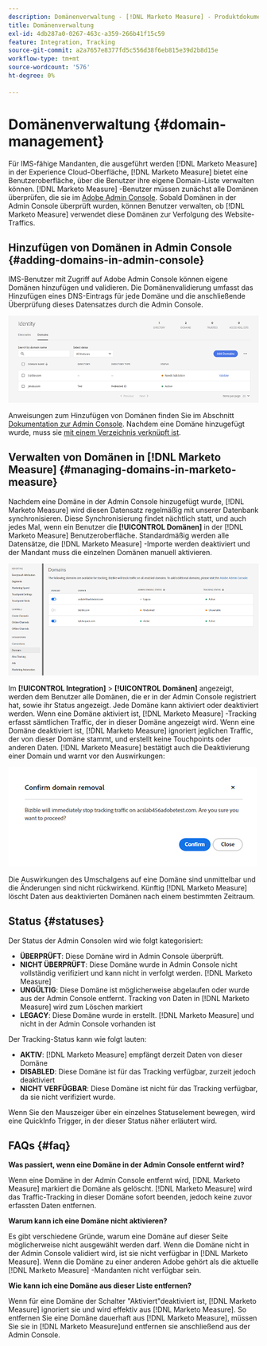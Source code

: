```yaml
---
description: Domänenverwaltung - [!DNL Marketo Measure] - Produktdokumentation
title: Domänenverwaltung
exl-id: 4db287a0-0267-463c-a359-266b41f15c59
feature: Integration, Tracking
source-git-commit: a2a7657e8377fd5c556d38f6eb815e39d2b8d15e
workflow-type: tm+mt
source-wordcount: '576'
ht-degree: 0%

---
```


# Domänenverwaltung {#domain-management}

Für IMS-fähige Mandanten, die ausgeführt werden [!DNL Marketo Measure] in der Experience Cloud-Oberfläche, [!DNL Marketo Measure] bietet eine Benutzeroberfläche, über die Benutzer ihre eigene Domain-Liste verwalten können. [!DNL Marketo Measure] -Benutzer müssen zunächst alle Domänen überprüfen, die sie im [Adobe Admin Console](https://adminconsole.adobe.com/). Sobald Domänen in der Admin Console überprüft wurden, können Benutzer verwalten, ob [!DNL Marketo Measure] verwendet diese Domänen zur Verfolgung des Website-Traffics.

## Hinzufügen von Domänen in Admin Console {#adding-domains-in-admin-console}

IMS-Benutzer mit Zugriff auf Adobe Admin Console können eigene Domänen hinzufügen und validieren. Die Domänenvalidierung umfasst das Hinzufügen eines DNS-Eintrags für jede Domäne und die anschließende Überprüfung dieses Datensatzes durch die Admin Console.

![](assets/domain-management-1.png)

Anweisungen zum Hinzufügen von Domänen finden Sie im Abschnitt [Dokumentation zur Admin Console](https://helpx.adobe.com/enterprise/using/set-up-identity.html#setup-domains). Nachdem eine Domäne hinzugefügt wurde, muss sie [mit einem Verzeichnis verknüpft ist](https://helpx.adobe.com/enterprise/using/set-up-identity.html#link-domains-to-directories).

## Verwalten von Domänen in [!DNL Marketo Measure] {#managing-domains-in-marketo-measure}

Nachdem eine Domäne in der Admin Console hinzugefügt wurde, [!DNL Marketo Measure] wird diesen Datensatz regelmäßig mit unserer Datenbank synchronisieren. Diese Synchronisierung findet nächtlich statt, und auch jedes Mal, wenn ein Benutzer die **[!UICONTROL Domänen]** in der [!DNL Marketo Measure] Benutzeroberfläche. Standardmäßig werden alle Datensätze, die [!DNL Marketo Measure] -Importe werden deaktiviert und der Mandant muss die einzelnen Domänen manuell aktivieren.

![](assets/domain-management-2.png)

Im **[!UICONTROL Integration]** > **[!UICONTROL Domänen]** angezeigt, werden dem Benutzer alle Domänen, die er in der Admin Console registriert hat, sowie ihr Status angezeigt. Jede Domäne kann aktiviert oder deaktiviert werden. Wenn eine Domäne aktiviert ist, [!DNL Marketo Measure] -Tracking erfasst sämtlichen Traffic, der in dieser Domäne angezeigt wird. Wenn eine Domäne deaktiviert ist, [!DNL Marketo Measure] ignoriert jeglichen Traffic, der von dieser Domäne stammt, und erstellt keine Touchpoints oder anderen Daten. [!DNL Marketo Measure] bestätigt auch die Deaktivierung einer Domain und warnt vor den Auswirkungen:

![](assets/domain-management-3.png)

Die Auswirkungen des Umschalgens auf eine Domäne sind unmittelbar und die Änderungen sind nicht rückwirkend. Künftig [!DNL Marketo Measure] löscht Daten aus deaktivierten Domänen nach einem bestimmten Zeitraum.

## Status {#statuses}

Der Status der Admin Consolen wird wie folgt kategorisiert:

* **ÜBERPRÜFT**: Diese Domäne wird in Admin Console überprüft.
* **NICHT ÜBERPRÜFT**: Diese Domäne wurde in Admin Console nicht vollständig verifiziert und kann nicht in verfolgt werden. [!DNL Marketo Measure]
* **UNGÜLTIG**: Diese Domäne ist möglicherweise abgelaufen oder wurde aus der Admin Console entfernt. Tracking von Daten in [!DNL Marketo Measure] wird zum Löschen markiert
* **LEGACY**: Diese Domäne wurde in erstellt. [!DNL Marketo Measure] und nicht in der Admin Console vorhanden ist

Der Tracking-Status kann wie folgt lauten:

* **AKTIV**: [!DNL Marketo Measure] empfängt derzeit Daten von dieser Domäne
* **DISABLED**: Diese Domäne ist für das Tracking verfügbar, zurzeit jedoch deaktiviert
* **NICHT VERFÜGBAR**: Diese Domäne ist nicht für das Tracking verfügbar, da sie nicht verifiziert wurde.

Wenn Sie den Mauszeiger über ein einzelnes Statuselement bewegen, wird eine QuickInfo Trigger, in der dieser Status näher erläutert wird.

## FAQs {#faq}

**Was passiert, wenn eine Domäne in der Admin Console entfernt wird?**

Wenn eine Domäne in der Admin Console entfernt wird, [!DNL Marketo Measure] markiert die Domäne als gelöscht. [!DNL Marketo Measure] wird das Traffic-Tracking in dieser Domäne sofort beenden, jedoch keine zuvor erfassten Daten entfernen.

**Warum kann ich eine Domäne nicht aktivieren?**

Es gibt verschiedene Gründe, warum eine Domäne auf dieser Seite möglicherweise nicht ausgewählt werden darf. Wenn die Domäne nicht in der Admin Console validiert wird, ist sie nicht verfügbar in [!DNL Marketo Measure]. Wenn die Domäne zu einer anderen Adobe gehört als die aktuelle [!DNL Marketo Measure] -Mandanten nicht verfügbar sein.

**Wie kann ich eine Domäne aus dieser Liste entfernen?**

Wenn für eine Domäne der Schalter &quot;Aktiviert&quot;deaktiviert ist, [!DNL Marketo Measure] ignoriert sie und wird effektiv aus [!DNL Marketo Measure]. So entfernen Sie eine Domäne dauerhaft aus [!DNL Marketo Measure], müssen Sie sie in [!DNL Marketo Measure]und entfernen sie anschließend aus der Admin Console.
